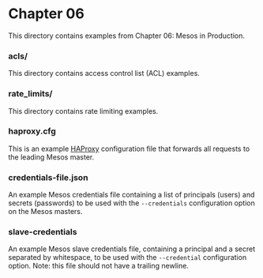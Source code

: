 # Chapter 06
This directory contains examples from Chapter 06: Mesos in Production.

### acls/
This directory contains access control list (ACL) examples.

### rate_limits/
This directory contains rate limiting examples.

### haproxy.cfg
This is an example [HAProxy](http://www.haproxy.org/) configuration file that
forwards all requests to the leading Mesos master.

### credentials-file.json
An example Mesos credentials file containing a list of principals (users) and
secrets (passwords) to be used with the `--credentials` configuration option
on the Mesos masters.

### slave-credentials
An example Mesos slave credentials file, containing a principal and a secret
separated by whitespace, to be used with the `--credential` configuration
option. Note: this file should not have a trailing newline.
